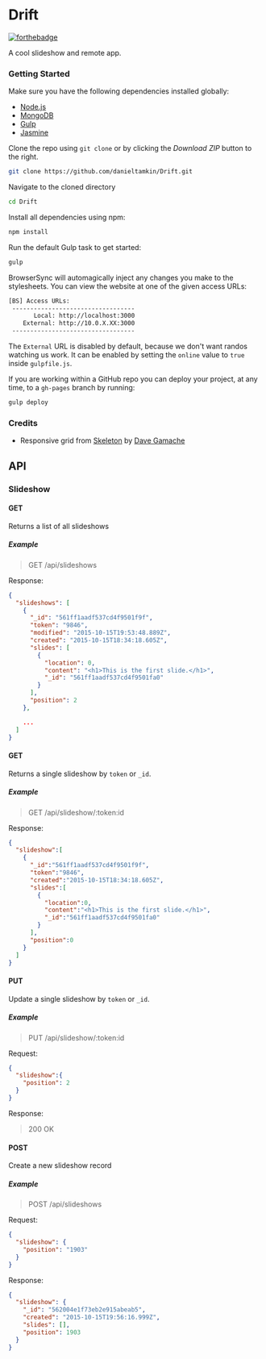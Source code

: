 # Drift

[![forthebadge](http://forthebadge.com/images/badges/certified-snoop-lion.svg)](http://forthebadge.com)

A cool slideshow and remote app.

### Getting Started

Make sure you have the following dependencies installed globally:
  - [Node.js](https://nodejs.org/en/)
  - [MongoDB](https://www.mongodb.org)
  - [Gulp](http://gulpjs.com)
  - [Jasmine](https://github.com/jasmine/jasmine)

Clone the repo using `git clone` or by clicking the *Download ZIP* button to the right.

```sh
git clone https://github.com/danieltamkin/Drift.git
```

Navigate to the cloned directory

```sh
cd Drift
```

Install all dependencies using npm:

```sh
npm install
```

Run the default Gulp task to get started:

```sh
gulp
```

BrowserSync will automagically inject any changes you make to the stylesheets. You can view the website at one of the given access URLs:

```sh
[BS] Access URLs:
 ----------------------------------
       Local: http://localhost:3000
    External: http://10.0.X.XX:3000
 ----------------------------------
```

The `External` URL is disabled by default, because we don't want randos watching us work. It can be enabled by setting the `online` value to `true` inside `gulpfile.js`.

If you are working within a GitHub repo you can deploy your project, at any time, to a `gh-pages` branch by running:

```sh
gulp deploy
```

### Credits

- Responsive grid from [Skeleton](http://getskeleton.com) by [Dave Gamache](https://github.com/dhg)

## API

### Slideshow

#### GET

Returns a list of all slideshows

##### Example

> GET /api/slideshows
  
Response:

```json
{
  "slideshows": [
    {
      "_id": "561ff1aadf537cd4f9501f9f",
      "token": "9846",
      "modified": "2015-10-15T19:53:48.889Z",
      "created": "2015-10-15T18:34:18.605Z",
      "slides": [
        {
          "location": 0,
          "content": "<h1>This is the first slide.</h1>",
          "_id": "561ff1aadf537cd4f9501fa0"
        }
      ],
      "position": 2
    },

    ...
  ]
}
```


#### GET

Returns a single slideshow by `token` or `_id`.

##### Example

> GET /api/slideshow/:token:id
  
Response:

```json
{
  "slideshow":[
    {
      "_id":"561ff1aadf537cd4f9501f9f",
      "token":"9846",
      "created":"2015-10-15T18:34:18.605Z",
      "slides":[
        {
          "location":0,
          "content":"<h1>This is the first slide.</h1>",
          "_id":"561ff1aadf537cd4f9501fa0"
        }
      ],
      "position":0
    }
  ]
}
```

#### PUT

Update a single slideshow by `token` or `_id`.

##### Example

> PUT /api/slideshow/:token:id
  
Request:

```json
{
  "slideshow":{
    "position": 2
  }
}
```

Response:

> 200 OK


#### POST

Create a new slideshow record

##### Example

> POST /api/slideshows

Request:

```json
{
  "slideshow": {
    "position": "1903"
  }
}
```

Response:

```json
{
  "slideshow": {
    "_id": "562004e1f73eb2e915abeab5",
    "created": "2015-10-15T19:56:16.999Z",
    "slides": [],
    "position": 1903
  }
}
```